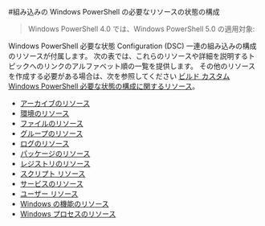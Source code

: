 #組み込みの Windows PowerShell の必要なリソースの状態の構成

> Windows PowerShell 4.0 では、Windows PowerShell 5.0 の適用対象:

Windows PowerShell 必要な状態 Configuration (DSC) 一連の組み込みの構成のリソースが付属します。 次の表では、これらのリソースや詳細を説明するトピックへのリンクのアルファベット順の一覧を提供します。 その他のリソースを作成する必要がある場合は、次を参照してください [ビルド カスタム Windows PowerShell 必要な状態の構成に関するリソース](authoringResource.md)。

* [アーカイブのリソース](archiveResource.md)
* [環境のリソース](environmentResource.md)
* [ファイルのリソース](fileResource.md)
* [グループのリソース](groupResource.md)
* [ログのリソース](logResource.md)
* [パッケージのリソース](PackageResource.md)
* [レジストリのリソース](registryResource.md)
* [スクリプト リソース](scriptResource.md)
* [サービスのリソース](serviceResource.md)
* [ユーザー リソース](userResource.md)
* [Windows の機能のリソース](windowsFeatureResource.md)
* [Windows プロセスのリソース](windowsProcessResource.md)




